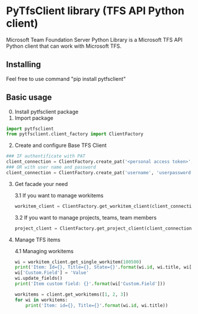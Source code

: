 # PyTfsClient library (TFS API Python client)

Microsoft Team Foundation Server Python Library is a Microsoft TFS API Python client that can work with Microsoft TFS.

## Installing
Feel free to use command "pip install pytfsclient"

## Basic usage
0. Install pytfsclient package
1. Import package
```python
import pytfsclient
from pytfsclient.client_factory import ClientFactory
```
2. Create and configure Base TFS Client
```python
### IF authentificate with PAT
client_connection = ClientFactory.create_pat('<personal access token>', 'https://tfs-server/tfs/', 'DefaultCollection/MyProject')
### OR with user name and password
client_connection = ClientFactory.create_pat('username', 'userpassword', 'https://tfs-server/tfs/', 'DefaultCollection/MyProject')
```
3. Get facade your need

    3.1 If you want to manage workitems
    ```python
    workitem_client = ClientFactory.get_workitem_client(client_connection)
    ```
    
    3.2 If you want to manage projects, teams, team members
    ```python
    project_client = ClientFactory.get_project_client(client_connection)
    ```
    
4. Manage TFS items

    4.1 Managing workitems
    ```python
    wi = workitem_client.get_single_workitem(100500)
    print('Item: Id={}, Title={}, State={}'.format(wi.id, wi.title, wi['System.State']))
    wi['Custom.Field'] = 'Value'
    wi.update_fields()
    print('Item custom field: {}'.format(wi['Custom.Field']))

    workitems = client.get_workitems([1, 2, 3])
    for wi in workitems:
        print('Item: id={}, Title={}'.format(wi.id, wi.title))
    ```
